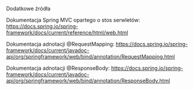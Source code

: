 Dodatkowe źródła

Dokumentacja Spring MVC opartego o stos serwletów: https://docs.spring.io/spring-framework/docs/current/reference/html/web.html

Dokumentacja adnotacji @RequestMapping: https://docs.spring.io/spring-framework/docs/current/javadoc-api/org/springframework/web/bind/annotation/RequestMapping.html

Dokumentacja adnotacji @ResponseBody: https://docs.spring.io/spring-framework/docs/current/javadoc-api/org/springframework/web/bind/annotation/ResponseBody.html

